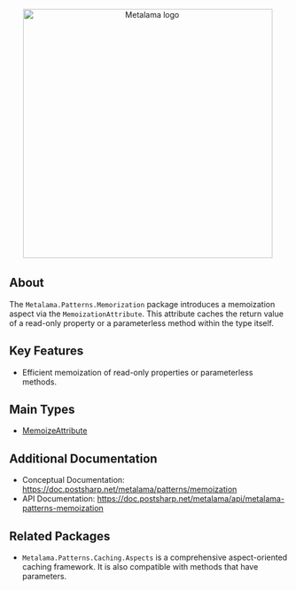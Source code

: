 <p align="center">
    <img width="450" src="https://github.com/postsharp/Metalama/raw/master/images/metalama-by-postsharp.svg" alt="Metalama logo" />
    <img referrerpolicy="no-referrer-when-downgrade" src="https://postsharp.matomo.cloud/matomo.php?idsite=1&amp;rec=1" style="border:0" alt="" />
</p>

## About

The `Metalama.Patterns.Memorization` package introduces a memoization aspect via the `MemoizationAttribute`. This attribute caches the return value of a read-only property or a parameterless method within the type itself.

## Key Features

* Efficient memoization of read-only properties or parameterless methods.

## Main Types

* [MemoizeAttribute](https://doc.postsharp.net/metalama/api/metalama-patterns-memoization-memoizeattribute)

## Additional Documentation

* Conceptual Documentation: https://doc.postsharp.net/metalama/patterns/memoization
* API Documentation: https://doc.postsharp.net/metalama/api/metalama-patterns-memoization

## Related Packages

* `Metalama.Patterns.Caching.Aspects` is a comprehensive aspect-oriented caching framework. It is also compatible with methods that have parameters.
